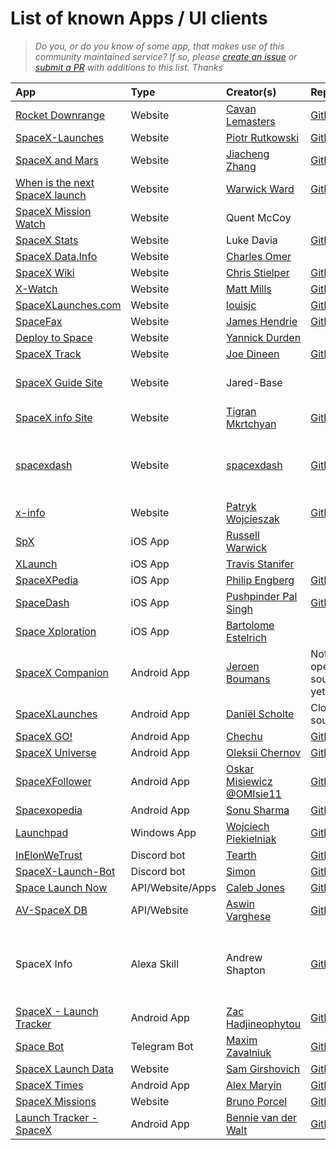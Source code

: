 # List of known Apps / UI clients

> _Do you, or do you know of some app, that makes use of this community maintained service? If so, please [create an issue](https://github.com/r-spacex/SpaceX-API/issues/new) or [submit a PR](https://github.com/r-spacex/SpaceX-API/blob/master/CONTRIBUTING.md) with additions to this list. Thanks_

|App|Type|Creator(s)|Repo|More|
|:---|:---|:---|:---|:---|
| [Rocket Downrange](https://rocketdownrange.com) | Website | [Cavan Lemasters](https://github.com/TheKicker) | [GitHub](https://github.com/TheKicker/rocket-downrange) | |
| [SpaceX-Launches](https://spacex.prutkowski.tech/) | Website | [Piotr Rutkowski](https://github.com/PiotrRut) | [GitHub](https://github.com/PiotrRut/SpaceX-Launches) | |
| [SpaceX and Mars](https://www.spacexandmars.com/) | Website | [Jiacheng Zhang](https://github.com/jiachengzhang1) | [GitHub](https://github.com/jiachengzhang1/spacex-and-mars) | |
| [When is the next SpaceX launch](https://whenisthenextspacexlaunch.com) | Website | [Warwick Ward](https://warwick.io) | [GitHub](https://github.com/warwickofthegh/whenisthenextspacexlaunch.com) | |
| [SpaceX Mission Watch](https://spacexmissionwatch.com) | Website | Quent McCoy | | [QMDD](https://quentmccoy.com) |
| [SpaceX Stats](http://spacexstats.xyz) | Website | Luke Davia | [GitHub](https://github.com/r-spacex/spacexstats-react) |
| [SpaceX Data.Info](http://spacexdata.info) | Website | [Charles Omer](https://www.charlesomer.co.uk) | | [Zyndex](https://www.zyndex.co.uk) |
| [SpaceX Wiki](https://www.spacexwiki.com/) | Website | [Chris Stielper](https://github.com/cstielper) | [GitHub](https://github.com/cstielper/react-spacex-wiki) |
| [X-Watch](https://x-watch.xyz/) | Website | [Matt Mills](https://github.com/mattmillsxyz) | [GitHub](https://github.com/mattmillsxyz/x-watch) |
| [SpaceXLaunches.com](https://spacexlaunches.com) | Website | [louisjc](https://github.com/louisjc/) | [GitHub](https://github.com/louisjc/spacexlaunches.com) |
| [SpaceFax](https://spacefax1.web.app) | Website | [James Hendrie](https://github.com/jimmyboix) | [GitHub](https://github.com/jimmyboix/SpaceFax) | |
| [Deploy to Space](https://spacex-fs.deployto.space/) | Website | [Yannick Durden](https://github.com/YannickDurden) | | |
| [SpaceX Track](https://www.spacextrack.com/) | Website | [Joe Dineen](https://github.com/jdineen21) | [GitHub](https://github.com/jdineen21/space_django) | [Portfolio](https://www.jdineen.co.uk) |
| [SpaceX Guide Site](https://spacex-guide.weebly.com) | Website | Jared-Base | | [Mission Control Page](https://spacex-guide.weebly.com/mission-control.html) |
| [SpaceX info Site](https://infospacex.vercel.app/) | Website | [Tigran Mkrtchyan](https://github.com/mkrtchyan98) | [Github](https://github.com/mkrtchyan98/SpaceInfo) |
| [spacexdash](https://spacexdash.github.io/x) | Website | [spacexdash](https://github.com/spacexdash) | [Github](https://github.com/spacexdash/x/tree/master) | Easy searching of SpaceX data |
| [x-info](https://x-info.eu) | Website | [Patryk Wojcieszak](https://github.com/PatrykWojcieszak) | [GitHub](https://github.com/PatrykWojcieszak/X-Info) | |
| [SpX](https://apps.apple.com/gb/app/spx/id1511355787) | iOS App | [Russell Warwick](https://github.com/waruss321) | |
| [XLaunch](https://apps.apple.com/us/app/xlaunch/id1502939751) | iOS App | [Travis Stanifer](https://github.com/stanifert) |  |
| [SpaceXPedia](https://itunes.apple.com/app/spacexpedia/id1434177600?mt=8) | iOS App | [Philip Engberg](https://github.com/philipengberg) | [GitHub](https://github.com/philipengberg/SpaceXPedia) |
| [SpaceDash](https://apps.apple.com/in/app/space-dash/id1527766640) | iOS App | [Pushpinder Pal Singh](https://github.com/pushpinderpalsingh) | [GitHub](https://github.com/pushpinderpalsingh/SpaceDash) |
| [Space Xploration](https://apps.apple.com/app/space-xploration/id1530580909) | iOS App | [Bartolome Estelrich](https://github.com/BEstelrich) | | |
| [SpaceX Companion](https://play.google.com/store/apps/details?id=nl.studionoorderlicht.spacex) | Android App | [Jeroen Boumans](https://github.com/jeroenboumans) | Not open sourced yet | [Website](https://spacexcompanion.app)
| [SpaceXLaunches](https://play.google.com/store/apps/details?id=com.danielscholte.spacexlaunches) | Android App | [Daniël Scholte](https://github.com/linuxfreak23) | Closed source |
| [SpaceX GO!](https://play.google.com/store/apps/details?id=com.chechu.cherry) | Android App | [Chechu](https://github.com/jesusrp98) | [GitHub](https://github.com/jesusrp98/spacex-go) |
| [SpaceX Universe](https://play.google.com/store/apps/details?id=com.aastudio.spacexuniverse) | Android App | [Oleksii Chernov](https://github.com/chert12) | [Github](https://github.com/chert12/SpaceX-Universe) | |
| [SpaceXFollower](https://github.com/OMIsie11/SpaceXFollower) | Android App | [Oskar Misiewicz @OMIsie11](https://omisie11.github.io) | [Github](https://github.com/OMIsie11/SpaceXFollower) | |
| [Spacexopedia](https://play.google.com/store/apps/details?id=com.thealphamerc.flutter_spacexopedia) | Android App | [Sonu Sharma](https://github.com/TheAlphamerc) | [GitHub](https://github.com/TheAlphamerc/flutter_spacexopedia) | |
| [Launchpad](https://github.com/skyffx/Launchpad/releases) | Windows App | [Wojciech Piekielniak](https://github.com/skyffx/) | [Github](https://github.com/skyffx/Launchpad) |
| [InElonWeTrust](https://github.com/Tearth/InElonWeTrust) | Discord bot | [Tearth](https://github.com/Tearth) | [GitHub](https://github.com/Tearth/InElonWeTrust) |
| [SpaceX-Launch-Bot](https://github.com/SpaceXLaunchBot/SpaceXLaunchBot) | Discord bot | [Simon](https://github.com/psidex) | [Github](https://github.com/SpaceXLaunchBot/SpaceXLaunchBot) | |
| [Space Launch Now](https://spacelaunchnow.me/) | API/Website/Apps | [Caleb Jones](https://github.com/ItsCalebJones) | [Github](https://github.com/ItsCalebJones/SpaceLaunchNow-Server) | |
| [AV-SpaceX DB](https://av-spacex.surge.sh/) | API/Website | [Aswin Varghese](http://aswinvarghese.com) | [Github]() | |
| SpaceX Info | Alexa Skill | Andrew Shapton | [Github](https://github.com/alshapton/Space-X-Info-Alexa.git) | Invoke with "Alexa Open SpaceX Info" |
| [SpaceX - Launch Tracker](https://play.google.com/store/apps/details?id=uk.co.zac_h.spacex) | Android App | [Zac Hadjineophytou](https://github.com/zacdevil10) | [GitHub](https://github.com/zacdevil10/spacex-launch-tracker) |
| [Space Bot](https://t.me/spacex_mezgoodle_bot) | Telegram Bot | [Maxim Zavalniuk](https://github.com/mezgoodle) | [GitHub](https://github.com/mezgoodle/space-bot) |
| [SpaceX Launch Data](http://spacexlaunchdata.com) | Website | [Sam Girshovich](https://github.com/samg11) | [GitHub](https://github.com/samg11/SpaceX-Launch-Data) |
| [SpaceX Times](https://github.com/alexmaryin/spacextimes) | Android App | [Alex Maryin](https://github.com/alexmaryin) | [GitHub](https://github.com/alexmaryin/spacextimes) |
| [SpaceX Missions](https://spacex-missions.netlify.app) | Website | [Bruno Porcel](https://github.com/bporcel) | [GitHub](https://github.com/bporcel/Space-X) |
| [Launch Tracker - SpaceX](https://play.google.com/store/apps/details?id=com.bvdwalt.spacex_flights) | Android App | [Bennie van der Walt](https://github.com/bvdwalt) | [GitHub](https://github.com/bvdwalt/Launch-Tracker-SpaceX)
